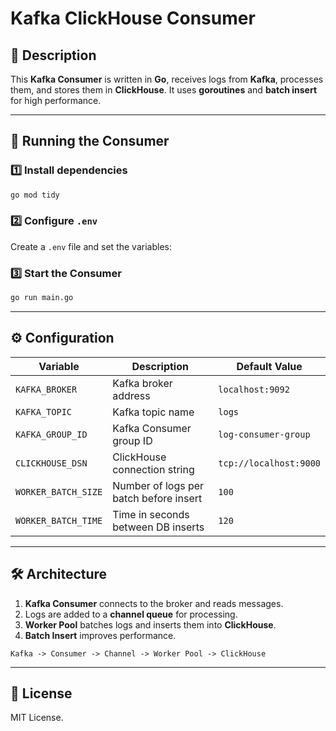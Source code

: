 # Kafka ClickHouse Consumer

## 📌 Description

This **Kafka Consumer** is written in **Go**, receives logs from **Kafka**, processes them, and stores them in **ClickHouse**. It uses **goroutines** and **batch insert** for high performance.

---

## 🚀 Running the Consumer

### 1️⃣ Install dependencies
```sh
go mod tidy
```

### 2️⃣ Configure `.env`
Create a `.env` file and set the variables:


### 3️⃣ Start the Consumer
```sh
go run main.go
```

---

## ⚙ Configuration

| Variable            | Description                               | Default Value          |
|---------------------|----------------------------------------|------------------------|
| `KAFKA_BROKER`     | Kafka broker address                   | `localhost:9092`      |
| `KAFKA_TOPIC`      | Kafka topic name                       | `logs`                |
| `KAFKA_GROUP_ID`   | Kafka Consumer group ID                | `log-consumer-group`  |
| `CLICKHOUSE_DSN`   | ClickHouse connection string           | `tcp://localhost:9000`|
| `WORKER_BATCH_SIZE` | Number of logs per batch before insert | `100`                 |
| `WORKER_BATCH_TIME` | Time in seconds between DB inserts     | `120`                 |

---

## 🛠 Architecture
1. **Kafka Consumer** connects to the broker and reads messages.
2. Logs are added to a **channel queue** for processing.
3. **Worker Pool** batches logs and inserts them into **ClickHouse**.
4. **Batch Insert** improves performance.

```plaintext
Kafka -> Consumer -> Channel -> Worker Pool -> ClickHouse
```

---


## 📜 License
MIT License.

